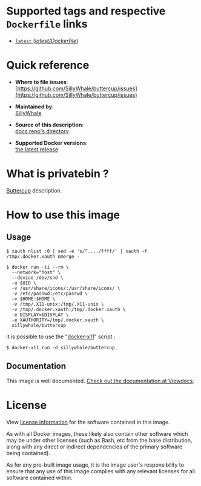 # Supported tags and respective `Dockerfile` links

- [`latest` (*latest/Dockerfile*)](Dockerfile)

# Quick reference

- **Where to file issues**:  
  [https://github.com/SillyWhale/buttercup/issues](https://github.com/SillyWhale/buttercup/issues)

- **Maintained by**:  
  [SillyWhale](https://github.com/SillyWhale/buttercup)

- **Source of this description**:  
  [docs repo's directory](https://github.com/SillyWhale/_documentation)

- **Supported Docker versions**:  
  [the latest release](https://github.com/docker/docker-ce/releases/latest)

# What is privatebin ?

[Buttercup](https://buttercup.pw/) description.  

# How to use this image

## Usage

```
$ xauth nlist :0 | sed -e 's/^..../ffff/' | xauth -f /tmp/.docker.xauth nmerge -

$ docker run -ti --rm \
  --network="host" \
  --device /dev/snd \
  -u $UID \
  -v /usr/share/icons/:/usr/share/icons/ \
  -v /etc/passwd:/etc/passwd \
  -v $HOME:$HOME \
  -v /tmp/.X11-unix:/tmp/.X11-unix \
  -v /tmp/.docker.xauth:/tmp/.docker.xauth \
  -e DISPLAY=$DISPLAY \
  -e XAUTHORITY=/tmp/.docker.xauth \
  sillywhale/buttercup
```

it is possible to use the "[docker-x11](https://gitea.anthonymoll.fr/anthony/docker-X11)" script :

```$ docker-x11 run -d sillywhale/buttercup```


## Documentation

This image is well documented. [Check out the documentation at Viewdocs](http://docs.sillywhale.wtf/buttercup/).

# License

View [license information](https://github.com/buttercup/buttercup-desktop/blob/master/LICENSE) for the software contained in this image.

As with all Docker images, these likely also contain other software which may be under other licenses (such as Bash, etc from the base distribution, along with any direct or indirect dependencies of the primary software being contained).

As for any pre-built image usage, it is the image user's responsibility to ensure that any use of this image complies with any relevant licenses for all software contained within.
